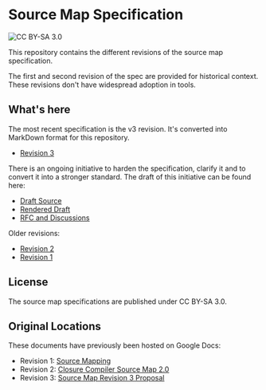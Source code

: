 # Source Map Specification

![CC BY-SA 3.0](https://licensebuttons.net/l/by-sa/3.0/88x31.png)

This repository contains the different revisions of the source map specification.

The first and second revision of the spec are provided for historical context.
These revisions don't have widespread adoption in tools.

## What's here

The most recent specification is the v3 revision.  It's converted into MarkDown
format for this repository.

* [Revision 3](source-map-rev3.md)

There is an ongoing initiative to harden the specification, clarify it and to
convert it into a stronger standard.  The draft of this initiative can be found here:

* [Draft Source](source-map.bs)
* [Rendered Draft](https://source-map.github.io/source-map-spec/)
* [RFC and Discussions](https://github.com/source-map/source-map-rfc/)

Older revisions:

* [Revision 2](source-map-rev2.md)
* [Revision 1](source-map-rev1.md)

## License

The source map specifications are published under CC BY-SA 3.0.

## Original Locations

These documents have previously been hosted on Google Docs:

* Revision 1: [Source Mapping](https://docs.google.com/document/d/1g6tuP7unEkxUSZwLm4IcLoJn1eNDhEmZLAV2kphdvOY/edit)
* Revision 2: [Closure Compiler Source Map 2.0](https://docs.google.com/document/d/1xi12LrcqjqIHTtZzrzZKmQ3lbTv9mKrN076UB-j3UZQ/edit?hl=en_US)
* Revision 3: [Source Map Revision 3 Proposal](https://docs.google.com/document/d/1U1RGAehQwRypUTovF1KRlpiOFze0b-_2gc6fAH0KY0k/edit#heading=h.1ce2c87bpj24)
